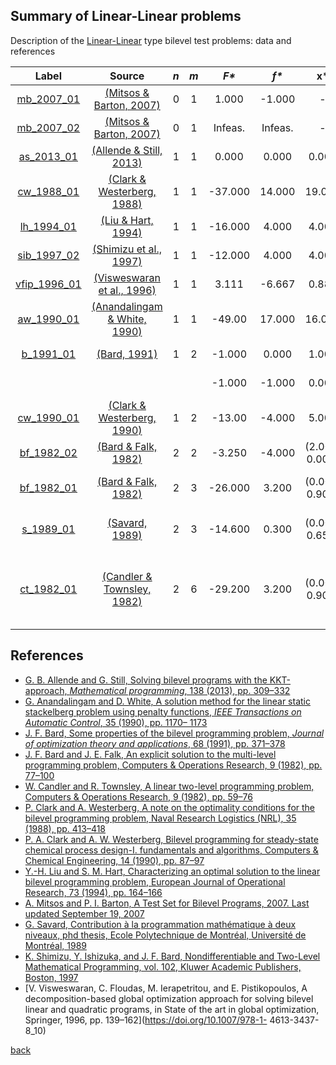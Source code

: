 ##  Summary of Linear-Linear problems

Description of the [Linear-Linear](LP-LP-problems) type bilevel test problems: data and references

| Label                              | Source                                                      |  _n_  |  _m_  |   _F*_    |   _f*_  |       __x*__      |               __y*__             |
| :--------------------------------: |:-----------------------------------------------------------:|:-----:|:-----:|:---------:|:-------:|:-----------------:|:--------------------------------:|
| [mb_2007_01](LP-LP/mb_2007_01)     | [(Mitsos & Barton, 2007)][Mitsos & Barton, 2007]            |  0    |   1   |  1.000    | -1.000  | -                 | 1.000                            |
| [mb_2007_02](LP-LP/mb_2007_02)     | [(Mitsos & Barton, 2007)][Mitsos & Barton, 2007]            |  0    |   1   |  Infeas.  | Infeas. | -                 | -                                |
| [as_2013_01](LP-LP/as_2013_01)     | [(Allende & Still, 2013)][Allende & Still, 2013]            |  1    |   1   |  0.000    | 0.000   | 0.000             | 0.000                            |
| [cw_1988_01](LP-LP/cw_1988_01)     | [(Clark & Westerberg, 1988)][Clark & Westerberg, 1988]      |  1    |   1   |  -37.000  | 14.000  | 19.000            | 14.000                           |
| [lh_1994_01](LP-LP/lh_1994_01)     | [(Liu & Hart, 1994)][Liu & Hart, 1994]                      |  1    |   1   |  -16.000  | 4.000   | 4.000             | 4.000                            |
| [sib_1997_02](LP-LP/sib_1997_02)   | [(Shimizu et al., 1997)][Shimizu et al., 1997]              |  1    |   1   |  -12.000  | 4.000   | 4.000             | 4.000                            |
| [vfip_1996_01](LP-LP/vfip_1996_01) | [(Visweswaran et al., 1996)][Visweswaran et al., 1996]      |  1    |   1   |  3.111    | -6.667  | 0.889             | 2.222                            |
| [aw_1990_01](LP-LP/aw_1990_01)     | [(Anandalingam & White, 1990)][Anandalingam & White, 1990]  |  1    |   1   |  -49.00   | 17.000  | 16.000            | 11.000                           |
| [b_1991_01](LP-LP/b_1991_01)       | [(Bard, 1991)][Bard, 1991]                                  |  1    |   2   |  -1.000   | 0.000   | 1.000             | (0.000, 0.000)                   |
|                                    |                                                             |       |       |  -1.000   | -1.000  | 0.000             | (0.000, 1.000)                   |
| [cw_1990_01](LP-LP/cw_1990_01)     | [(Clark & Westerberg, 1990)][Clark & Westerberg, 1990]      |  1    |   2   |  -13.00   | -4.000  | 5.000             | (4.000, 2.000)                   |
| [bf_1982_02](LP-LP/bf_1982_02)     | [(Bard & Falk, 1982)][Bard & Falk, 1982]                    |  2    |   2   |  -3.250   | -4.000  | (2.000, 0.000)    | (1.500, 0.000)                   |
| [bf_1982_01](LP-LP/bf_1982_01)     | [(Bard & Falk, 1982)][Bard & Falk, 1982]                    |  2    |   3   |  -26.000  | 3.200   | (0.000, 0.900)    | (0.000, 0.600, 0.400)            |
| [s_1989_01](LP-LP/s_1989_01)       | [(Savard, 1989)][Savard, 1989]                              |  2    |   3   |  -14.600  | 0.300   | (0.000, 0.650)    | (0.000, 0.300, 0.000)            |
| [ct_1982_01](LP-LP/ct_1982_01)     | [(Candler & Townsley, 1982)][Candler & Townsley, 1982]      |  2    |   6   |  -29.200  | 3.200   | (0.000, 0.900)    | (0.0, 0.6, 0.4, 0.0, 0.0, 0.0)   |

##  References

 - [G. B. Allende and G. Still, Solving bilevel programs with the KKT-approach, *Mathematical programming*, 138 (2013), pp. 309–332](https://doi.org/10.1007/s10107-012-0535-x)
 - [G. Anandalingam and D. White, A solution method for the linear static stackelberg problem using penalty functions, *IEEE Transactions on Automatic Control*, 35 (1990), pp. 1170– 1173](https://doi.org/10.1109/9.58565)
 - [J. F. Bard, Some properties of the bilevel programming problem, *Journal of optimization theory and applications*, 68 (1991), pp. 371–378](https://doi.org/10.1007/BF00941574)
 - [J. F. Bard and J. E. Falk, An explicit solution to the multi-level programming problem, Computers & Operations Research, 9 (1982), pp. 77–100](https://doi.org/10.1016/0305-0548(82)90007-7)
 - [W. Candler and R. Townsley, A linear two-level programming problem, Computers & Operations Research, 9 (1982), pp. 59–76](https://doi.org/10.1016/0305-0548(82)90006-5)
 - [P. Clark and A. Westerberg, A note on the optimality conditions for the bilevel programming problem, Naval Research Logistics (NRL), 35 (1988), pp. 413–418](https://doi.org/10.1002/1520-6750(198810)35:5<413::AID-NAV3220350505>3.0.CO;2-6)
 - [P. A. Clark and A. W. Westerberg, Bilevel programming for steady-state chemical process design-I. fundamentals and algorithms, Computers & Chemical Engineering, 14 (1990), pp. 87–97](https://doi.org/10.1016/0098-1354(90)87007-C)
 - [Y.-H. Liu and S. M. Hart, Characterizing an optimal solution to the linear bilevel programming problem, European Journal of Operational Research, 73 (1994), pp. 164–166](https://doi.org/10.1016/0377-2217(94)90155-4)
 - [A. Mitsos and P. I. Barton, A Test Set for Bilevel Programs, 2007. Last updated September 19, 2007](https://www.researchgate.net/publication/228455291_A_test_set_for_bilevel_programs)
 - [G. Savard, Contribution à la programmation mathématique à deux niveaux, phd thesis, Ecole Polytechnique de Montréal, Université de Montréal, 1989](https://books.google.co.uk/books/about/Contribution_%C3%A0_la_programmation_math%C3%A9m.html?id=zz0VNAEACAAJ&redir_esc=y)
 - [K. Shimizu, Y. Ishizuka, and J. F. Bard, Nondifferentiable and Two-Level Mathematical Programming, vol. 102, Kluwer Academic Publishers, Boston, 1997](https://doi.org/10.1016/S0377-2217(97)00228-2)
 - [V. Visweswaran, C. Floudas, M. Ierapetritou, and E. Pistikopoulos, A decomposition-based global optimization approach for solving bilevel linear and quadratic programs, in State of the art in global optimization, Springer, 1996, pp. 139–162](https://doi.org/10.1007/978-1- 4613-3437-8_10)

 [back](index)

[Allende & Still, 2013]: https://doi.org/10.1007/s10107-012-0535-x
[Anandalingam & White, 1990]: https://doi.org/10.1109/9.58565
[Bard, 1991]: https://doi.org/10.1007/BF00941574
[Bard & Falk, 1982]: https://doi.org/10.1016/0305-0548(82)90007-7
[Candler & Townsley, 1982]: https://doi.org/10.1016/0305-0548(82)90006-5
[Clark & Westerberg, 1988]: https://doi.org/10.1002/1520-6750(198810)35:5<413::AID-NAV3220350505>3.0.CO;2-6
[Clark & Westerberg, 1990]: https://doi.org/10.1016/0098-1354(90)87007-C
[Liu & Hart, 1994]: https://doi.org/10.1016/0377-2217(94)90155-4
[Mitsos & Barton, 2007]: https://www.researchgate.net/publication/228455291_A_test_set_for_bilevel_programs
[Savard, 1989]: https://books.google.co.uk/books/about/Contribution_%C3%A0_la_programmation_math%C3%A9m.html?id=zz0VNAEACAAJ&redir_esc=y
[Shimizu et al., 1997]: https://doi.org/10.1016/S0377-2217(97)00228-2
[Visweswaran et al., 1996]: https://doi.org/10.1007/978-1-4613-3437-8_10
